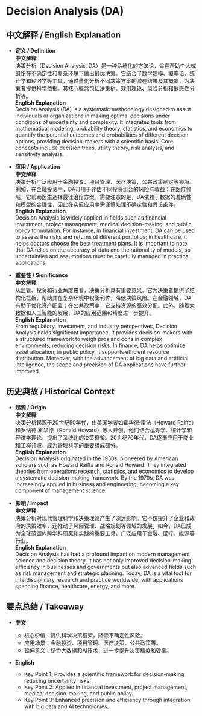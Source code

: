 # Decision Analysis (DA)

## 中文解释 / English Explanation

* **定义 / Definition**  
  **中文解释**  
  决策分析（Decision Analysis, DA）是一种系统化的方法论，旨在帮助个人或组织在不确定性和复杂环境下做出最优决策。它结合了数学建模、概率论、统计学和经济学等工具，通过量化分析不同决策方案的潜在结果及其概率，为决策者提供科学依据。其核心概念包括决策树、效用理论、风险分析和敏感性分析等。  
  **English Explanation**  
  Decision Analysis (DA) is a systematic methodology designed to assist individuals or organizations in making optimal decisions under conditions of uncertainty and complexity. It integrates tools from mathematical modeling, probability theory, statistics, and economics to quantify the potential outcomes and probabilities of different decision options, providing decision-makers with a scientific basis. Core concepts include decision trees, utility theory, risk analysis, and sensitivity analysis.

* **应用 / Application**  
  **中文解释**  
  决策分析广泛应用于金融投资、项目管理、医疗决策、公共政策制定等领域。例如，在金融投资中，DA可用于评估不同投资组合的风险与收益；在医疗领域，它帮助医生选择最佳治疗方案。需要注意的是，DA依赖于数据的准确性和模型的合理性，因此在实际应用中需谨慎处理不确定性和假设条件。  
  **English Explanation**  
  Decision Analysis is widely applied in fields such as financial investment, project management, medical decision-making, and public policy formulation. For instance, in financial investment, DA can be used to assess the risks and returns of different portfolios; in healthcare, it helps doctors choose the best treatment plans. It is important to note that DA relies on the accuracy of data and the rationality of models, so uncertainties and assumptions must be carefully managed in practical applications.

* **重要性 / Significance**  
  **中文解释**  
  从监管、投资和行业角度来看，决策分析具有重要意义。它为决策者提供了结构化框架，帮助其在复杂环境中权衡利弊，降低决策风险。在金融领域，DA有助于优化资产配置；在公共政策中，它支持资源的高效分配。此外，随着大数据和人工智能的发展，DA的应用范围和精度进一步提升。  
  **English Explanation**  
  From regulatory, investment, and industry perspectives, Decision Analysis holds significant importance. It provides decision-makers with a structured framework to weigh pros and cons in complex environments, reducing decision risks. In finance, DA helps optimize asset allocation; in public policy, it supports efficient resource distribution. Moreover, with the advancement of big data and artificial intelligence, the scope and precision of DA applications have further improved.

## 历史典故 / Historical Context

* **起源 / Origin**  
  **中文解释**  
  决策分析起源于20世纪50年代，由美国学者如霍华德·雷法（Howard Raiffa）和罗纳德·霍华德（Ronald Howard）等人开创。他们结合运筹学、统计学和经济学理论，提出了系统化的决策框架。20世纪70年代，DA逐渐应用于商业和工程领域，成为管理科学的重要组成部分。  
  **English Explanation**  
  Decision Analysis originated in the 1950s, pioneered by American scholars such as Howard Raiffa and Ronald Howard. They integrated theories from operations research, statistics, and economics to develop a systematic decision-making framework. By the 1970s, DA was increasingly applied in business and engineering, becoming a key component of management science.

* **影响 / Impact**  
  **中文解释**  
  决策分析对现代管理科学和决策理论产生了深远影响。它不仅提升了企业和政府的决策效率，还推动了风险管理、战略规划等领域的发展。如今，DA已成为全球范围内跨学科研究和实践的重要工具，广泛应用于金融、医疗、能源等行业。  
  **English Explanation**  
  Decision Analysis has had a profound impact on modern management science and decision theory. It has not only improved decision-making efficiency in businesses and governments but also advanced fields such as risk management and strategic planning. Today, DA is a vital tool for interdisciplinary research and practice worldwide, with applications spanning finance, healthcare, energy, and more.

## 要点总结 / Takeaway

* **中文**  
  - 核心价值：提供科学决策框架，降低不确定性风险。  
  - 应用场景：金融投资、项目管理、医疗决策、公共政策等。  
  - 延伸意义：结合大数据和AI技术，进一步提升决策精度和效率。  

* **English**  
  - Key Point 1: Provides a scientific framework for decision-making, reducing uncertainty risks.  
  - Key Point 2: Applied in financial investment, project management, medical decision-making, and public policy.  
  - Key Point 3: Enhanced precision and efficiency through integration with big data and AI technologies.